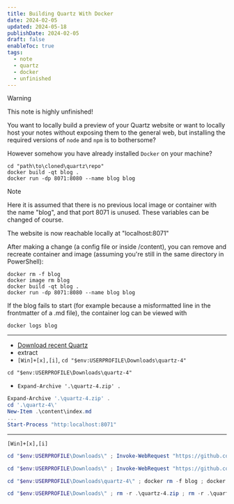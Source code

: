 ```yaml
---
title: Building Quartz With Docker
date: 2024-02-05
updated: 2024-05-18
publishDate: 2024-02-05
draft: false
enableToc: true
tags:
  - note
  - quartz
  - docker
  - unfinished
---
```


> [!warning]
> This note is highly unfinished!
 
You want to locally build a preview of your Quartz website or want to locally host your notes without exposing them to the general web, but installing the required versions of `node` and `npm` is to bothersome?

However somehow you have already installed `Docker` on your machine? 

```shell title="First Start in Windows PowerShell"
cd "path\to\cloned\quartz\repo"
docker build -qt blog .
docker run -dp 8071:8080 --name blog blog
```

>[!note]
> Here it is assumed that there is no previous local image or container with the name "blog", and that port 8071 is unused. These variables can be changed of course.

The website is now reachable locally at "localhost:8071"

After making a change (a config file or inside /content), you can remove and recreate container and image (assuming you're still in the same directory in PowerShell):

```shell title="Recreating in Windows PowerShell"
docker rm -f blog
docker image rm blog
docker build -qt blog .
docker run -dp 8071:8080 --name blog blog
```

If the blog fails to start (for example because a misformatted line in the frontmatter of a .md file), the container log can be viewed with

```shell
docker logs blog
```

---

- [Download recent Quartz](https://github.com/jackyzha0/quartz/archive/refs/heads/v4.zip)
- extract
- `[Win]+[x],[i]`, `cd "$env:USERPROFILE\Downloads\quartz-4"`
```shell
cd "$env:USERPROFILE\Downloads\quartz-4"
```
- `Expand-Archive '.\quartz-4.zip' .`
```powershell
Expand-Archive '.\quartz-4.zip' .
cd '.\quartz-4\'
New-Item .\content\index.md
...
Start-Process "http:localhost:8071"
```

---

`[Win]+[x],[i]`

```powershell title="Powershell-oneliner: download & depoly dummy blog"
cd "$env:USERPROFILE\Downloads\" ; Invoke-WebRequest "https://github.com/jackyzha0/quartz/archive/refs/heads/v4.zip" -OutFile quartz-4.zip ; Expand-Archive '.\quartz-4.zip' . ; cd '.\quartz-4\' ; New-Item .\content\index.md ; docker rm -f blog ; docker image rm blog ; docker build -qt blog . ; docker run -dp 8071:8080 --name blog blog ; Start-Sleep -Seconds 5 ; Start-Process "http:localhost:8071"
```

```powershell title="Powershell-oneliner: download & depoly documentation blog"
cd "$env:USERPROFILE\Downloads\" ; Invoke-WebRequest "https://github.com/jackyzha0/quartz/archive/refs/heads/v4.zip" -OutFile quartz-4.zip ; Expand-Archive '.\quartz-4.zip' . ; cd '.\quartz-4\' ; Copy-Item -Path ".\docs\*" -Destination ".\content" -Recurse ; docker rm -f blog ; docker image rm blog ; docker build -qt blog . ; docker run -dp 8071:8080 --name blog blog ; Start-Sleep -Seconds 8 ; Start-Process "http:localhost:8071"
```

```powershell title="Powershell-oneliner: rebuild blog"
cd "$env:USERPROFILE\Downloads\quartz-4\" ; docker rm -f blog ; docker image rm blog ; docker build -qt blog . ; docker run -dp 8071:8080 --name blog blog ; Start-Sleep -Seconds 8 ; Start-Process "http:localhost:8071"
```

```powershell title="Powershell-oneliner: cleanup"
cd "$env:USERPROFILE\Downloads\" ; rm -r .\quartz-4.zip ; rm -r .\quartz-4\ ; docker rm -f blog ; docker image rm blog
```